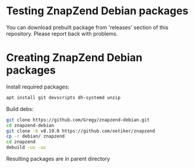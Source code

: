 Testing ZnapZend Debian packages
===============

You can download prebuilt package from 'releases' section of this repository. Please report back with problems.


Creating ZnapZend Debian packages
===============

Install required packages:
```sh
apt install git devscripts dh-systemd unzip
```

Build debs:

```sh
git clone https://github.com/Gregy/znapzend-debian.git
cd znapzend-debian
git clone -b v0.19.0 https://github.com/oetiker/znapzend
cp -r debian/ znapzend
cd znapzend
debuild -us -uc
```

Resulting packages are in parent directory

